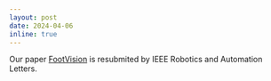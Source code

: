```yaml
---
layout: post
date: 2024-04-06
inline: true
---
```



Our paper [FootVision]() is resubmited by IEEE Robotics and Automation Letters.
<!-- Paper, website, and code will be avaliable soon. -->
